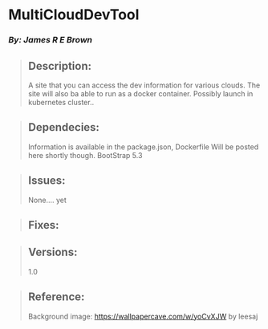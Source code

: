 # MultiCloudDevTool
### *By: James R E Brown*

> ## Description:  
>  A site that you can access the dev information for various clouds.
>  The site will also ba able to run as a docker container.
>  Possibly launch in kubernetes cluster..
  
> ## Dependecies:
> Information is available in the package.json, Dockerfile
> Will be posted here shortly though.
> BootStrap 5.3
  
> ## Issues:  
> None.... yet
>
>  
  
> ## Fixes:  
  
> ## Versions:  
> 1.0
>
>  

> ## Reference:  
> Background image: https://wallpapercave.com/w/yoCvXJW by leesaj
>
>


